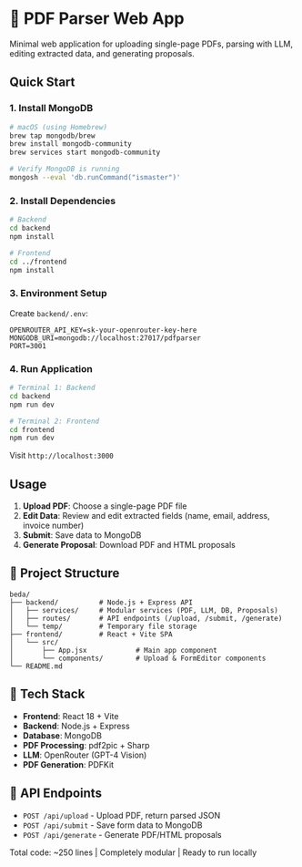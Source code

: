 # 🧾 PDF Parser Web App

Minimal web application for uploading single-page PDFs, parsing with LLM, editing extracted data, and generating proposals.

## Quick Start

### 1. Install MongoDB
```bash
# macOS (using Homebrew)
brew tap mongodb/brew
brew install mongodb-community
brew services start mongodb-community

# Verify MongoDB is running
mongosh --eval 'db.runCommand("ismaster")'
```

### 2. Install Dependencies
```bash
# Backend
cd backend
npm install

# Frontend  
cd ../frontend
npm install
```

### 3. Environment Setup
Create `backend/.env`:
```env
OPENROUTER_API_KEY=sk-your-openrouter-key-here
MONGODB_URI=mongodb://localhost:27017/pdfparser
PORT=3001
```

### 4. Run Application
```bash
# Terminal 1: Backend
cd backend
npm run dev

# Terminal 2: Frontend  
cd frontend
npm run dev
```

Visit `http://localhost:3000`

## Usage

1. **Upload PDF**: Choose a single-page PDF file
2. **Edit Data**: Review and edit extracted fields (name, email, address, invoice number)
3. **Submit**: Save data to MongoDB
4. **Generate Proposal**: Download PDF and HTML proposals

## 📁 Project Structure

```
beda/
├── backend/          # Node.js + Express API
│   ├── services/     # Modular services (PDF, LLM, DB, Proposals)
│   ├── routes/       # API endpoints (/upload, /submit, /generate)
│   └── temp/         # Temporary file storage
├── frontend/         # React + Vite SPA
│   └── src/
│       ├── App.jsx            # Main app component
│       └── components/        # Upload & FormEditor components
└── README.md
```

## 🔧 Tech Stack

- **Frontend**: React 18 + Vite
- **Backend**: Node.js + Express  
- **Database**: MongoDB
- **PDF Processing**: pdf2pic + Sharp
- **LLM**: OpenRouter (GPT-4 Vision)
- **PDF Generation**: PDFKit

## 📝 API Endpoints

- `POST /api/upload` - Upload PDF, return parsed JSON
- `POST /api/submit` - Save form data to MongoDB  
- `POST /api/generate` - Generate PDF/HTML proposals

Total code: ~250 lines | Completely modular | Ready to run locally 